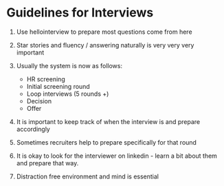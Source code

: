 # Guidelines for Interviews

1. Use hellointerview to prepare most questions come from here
2. Star stories and fluency / answering naturally is very very very important
3. Usually the system is now as follows:
   - HR screening
   - Initial screening round
   - Loop interviews (5 rounds +)
   - Decision
   - Offer

4. It is important to keep track of when the interview is and prepare accordingly
5. Sometimes recruiters help to prepare specifically for that round
6. It is okay to look for the interviewer on linkedin - learn a bit about them and prepare that way.
7. Distraction free environment and mind is essential
